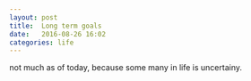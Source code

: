 ```yaml
---
layout: post
title:  Long term goals 
date:   2016-08-26 16:02 
categories: life
---
```


not much as of today, because some many in life is uncertainy.
